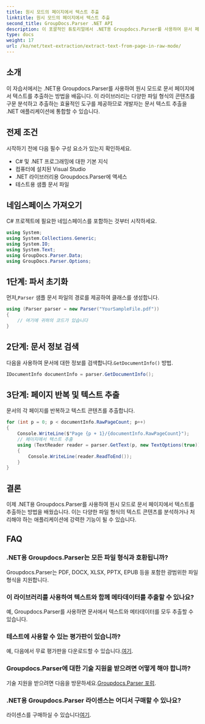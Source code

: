 ```yaml
---
title: 원시 모드의 페이지에서 텍스트 추출
linktitle: 원시 모드의 페이지에서 텍스트 추출
second_title: GroupDocs.Parser .NET API
description: 이 포괄적인 튜토리얼에서 .NET용 Groupdocs.Parser를 사용하여 문서 페이지에서 효율적인 텍스트 추출에 대해 알아보세요.
type: docs
weight: 17
url: /ko/net/text-extraction/extract-text-from-page-in-raw-mode/
---
```

## 소개
이 자습서에서는 .NET용 Groupdocs.Parser를 사용하여 원시 모드로 문서 페이지에서 텍스트를 추출하는 방법을 배웁니다. 이 라이브러리는 다양한 파일 형식의 콘텐츠를 구문 분석하고 추출하는 효율적인 도구를 제공하므로 개발자는 문서 텍스트 추출을 .NET 애플리케이션에 통합할 수 있습니다.
## 전제 조건
시작하기 전에 다음 필수 구성 요소가 있는지 확인하세요.
- C# 및 .NET 프로그래밍에 대한 기본 지식
- 컴퓨터에 설치된 Visual Studio
- .NET 라이브러리용 Groupdocs.Parser에 액세스
- 테스트용 샘플 문서 파일

## 네임스페이스 가져오기
C# 프로젝트에 필요한 네임스페이스를 포함하는 것부터 시작하세요.
```csharp
using System;
using System.Collections.Generic;
using System.IO;
using System.Text;
using GroupDocs.Parser.Data;
using GroupDocs.Parser.Options;
```
## 1단계: 파서 초기화
 먼저,`Parser` 샘플 문서 파일의 경로를 제공하여 클래스를 생성합니다.
```csharp
using (Parser parser = new Parser("YourSampleFile.pdf"))
{
    // 여기에 귀하의 코드가 있습니다
}
```
## 2단계: 문서 정보 검색
 다음을 사용하여 문서에 대한 정보를 검색합니다.`GetDocumentInfo()` 방법.
```csharp
IDocumentInfo documentInfo = parser.GetDocumentInfo();
```
## 3단계: 페이지 반복 및 텍스트 추출
문서의 각 페이지를 반복하고 텍스트 콘텐츠를 추출합니다.
```csharp
for (int p = 0; p < documentInfo.RawPageCount; p++)
{
    Console.WriteLine($"Page {p + 1}/{documentInfo.RawPageCount}");
    // 페이지에서 텍스트 추출
    using (TextReader reader = parser.GetText(p, new TextOptions(true)))
    {
        Console.WriteLine(reader.ReadToEnd());
    }
}
```

## 결론
이제 .NET용 Groupdocs.Parser를 사용하여 원시 모드로 문서 페이지에서 텍스트를 추출하는 방법을 배웠습니다. 이는 다양한 파일 형식의 텍스트 콘텐츠를 분석하거나 처리해야 하는 애플리케이션에 강력한 기능이 될 수 있습니다.

## FAQ
### .NET용 Groupdocs.Parser는 모든 파일 형식과 호환됩니까?
Groupdocs.Parser는 PDF, DOCX, XLSX, PPTX, EPUB 등을 포함한 광범위한 파일 형식을 지원합니다.
### 이 라이브러리를 사용하여 텍스트와 함께 메타데이터를 추출할 수 있나요?
예, Groupdocs.Parser를 사용하면 문서에서 텍스트와 메타데이터를 모두 추출할 수 있습니다.
### 테스트에 사용할 수 있는 평가판이 있습니까?
 예, 다음에서 무료 평가판을 다운로드할 수 있습니다.[여기](https://releases.groupdocs.com/).
### Groupdocs.Parser에 대한 기술 지원을 받으려면 어떻게 해야 합니까?
 기술 지원을 받으려면 다음을 방문하세요.[Groupdocs.Parser 포럼](https://forum.groupdocs.com/c/parser/17).
### .NET용 Groupdocs.Parser 라이센스는 어디서 구매할 수 있나요?
 라이센스를 구매하실 수 있습니다[여기](https://purchase.groupdocs.com/buy).